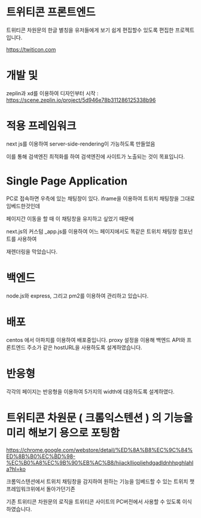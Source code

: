 # 트위티콘 프론트엔드

트위티콘 차원문의 한글 별칭을 유저들에게 보기 쉽게 편집할수 있도록 편집한 프로젝트입니다.

https://twiticon.com

# 개발 및 

zeplin과 xd를 이용하여 디자인부터 시작 : https://scene.zeplin.io/project/5d946e78b311286125338b96


# 적용 프레임워크

next js를 이용하여 server-side-rendering이 가능하도록 만들었음

이를 통해 검색엔진 최적화를 하여 검색엔진에 사이트가 노출되는 것이 목표입니다.

# Single Page Application

PC로 접속하면 우측에 있는 채팅창이 있다. iframe을 이용하여 트위치 채팅창을 그대로 임베드한것인데

페이지간 이동을 할 때 이 채팅창을 유지하고 싶었기 때문에

next.js의 커스텀 _app.js를 이용하여 어느 페이지에서도 똑같은 트위치 채팅창 컴포넌트를 사용하여 

재렌더링을 막았습니다.

# 백엔드

node.js와 express, 그리고 pm2를 이용하여 관리하고 있습니다.

# 배포

centos 에서 아파치를 이용하여 배포중입니다. proxy 설정을 이용해 백엔드 API와 프론트엔드 주소가 같은 hostURL을 사용하도록 설계하였습니다.

# 반응형

각각의 페이지는 반응형을 이용하여 5가지의 width에 대응하도록 설계하였다.

# 트위티콘 차원문 ( 크롬익스텐션  ) 의 기능을 미리 해보기 용으로 포팅함

https://chrome.google.com/webstore/detail/%ED%8A%B8%EC%9C%84%ED%8B%B0%EC%BD%98-%EC%B0%A8%EC%9B%90%EB%AC%B8/hiiacklliopliehdgadldnhhpghlahla?hl=ko

크롬익스텐션에서 트위치 채팅창을 감지하여 원하는 기능을 임베드할 수 있는 트위치 챗 프레임워크위에서 돌아가던기존

기존 트위티콘 차원문의 로직을 트위티콘 사이트의 PC버전에서 사용할 수 있도록 이식하였습니다.
